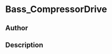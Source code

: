 # Bass_CompressorDrive

## Author

<!-- Insert Your Name Here -->

## Description

<!-- Describe your example here -->
